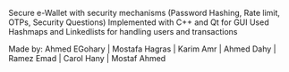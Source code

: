 Secure e-Wallet with security mechanisms (Password Hashing, Rate limit, OTPs, Security Questions) Implemented with C++ and Qt for GUI Used Hashmaps and Linkedlists for handling users and transactions

Made by: Ahmed EGohary | Mostafa Hagras | Karim Amr | Ahmed Dahy | Ramez Emad | Carol Hany | Mostaf Ahmed
